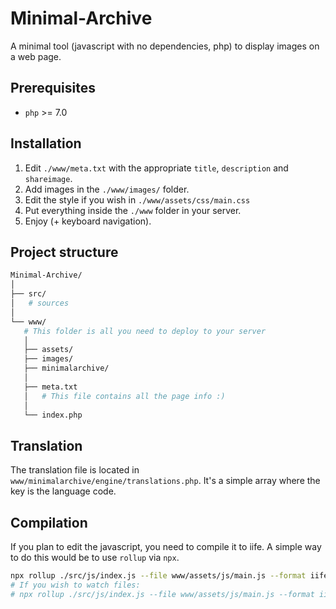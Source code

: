 Minimal-Archive
===============

A minimal tool (javascript with no dependencies, php) to display images on a web page.

## Prerequisites

- `php` >= 7.0

## Installation
1. Edit `./www/meta.txt` with the appropriate `title`, `description` and `shareimage`.
2. Add images in the `./www/images/` folder.
3. Edit the style if you wish in `./www/assets/css/main.css`
4. Put everything inside the `./www` folder in your server.
3. Enjoy (+ keyboard navigation).

## Project structure

```sh
Minimal-Archive/
│
├── src/
│   # sources
│
└── www/
   # This folder is all you need to deploy to your server
   │
   ├── assets/
   ├── images/
   ├── minimalarchive/
   │
   ├── meta.txt
   │   # This file contains all the page info :)
   │
   └── index.php
```

## Translation

The translation file is located in `www/minimalarchive/engine/translations.php`.
It's a simple array where the key is the language code.

## Compilation

If you plan to edit the javascript, you need to compile it to iife. A simple way to do this would be to use `rollup` via `npx`.

```sh
npx rollup ./src/js/index.js --file www/assets/js/main.js --format iife
# If you wish to watch files:
# npx rollup ./src/js/index.js --file www/assets/js/main.js --format iife -w
```
